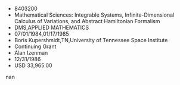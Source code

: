 
* 8403200
* Mathematical Sciences: Integrable Systems, Infinite-Dimensional Calculus of Variations, and Abstract Hamiltonian Formalism
* DMS,APPLIED MATHEMATICS
* 07/01/1984,01/17/1985
* Boris Kupershmidt,TN,University of Tennessee Space Institute
* Continuing Grant
* Alan Izenman
* 12/31/1986
* USD 33,965.00

nan
